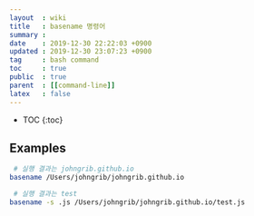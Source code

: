 ```yaml
---
layout  : wiki
title   : basename 명령어
summary : 
date    : 2019-12-30 22:22:03 +0900
updated : 2019-12-30 23:07:23 +0900
tag     : bash command
toc     : true
public  : true
parent  : [[command-line]]
latex   : false
---
```

* TOC
{:toc}

## Examples
```sh
 # 실행 결과는 johngrib.github.io
basename /Users/johngrib/johngrib.github.io

 # 실행 결과는 test
basename -s .js /Users/johngrib/johngrib.github.io/test.js
```
